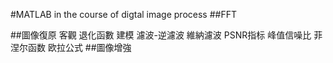 #MATLAB
in the course of digtal image process
##FFT

##圖像復原
客觀
退化函數  建模
濾波-逆濾波 維納濾波
PSNR指标 峰值信噪比
菲涅尔函数 欧拉公式
##圖像增強